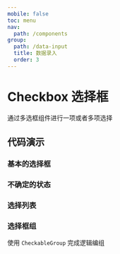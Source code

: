 ```yaml
---
mobile: false
toc: menu
nav:
  path: /components
group:
  path: /data-input
  title: 数据录入
  order: 3
---
```

# Checkbox 选择框

通过多选框组件进行一项或者多项选择

## 代码演示

### 基本的选择框

<code src="./demo/demo1.tsx"></code>

### 不确定的状态

<code src="./demo/demo2.tsx"></code>

### 选择列表

<code src="./demo/demo3.tsx"></code>

### 选择框组

使用 `CheckableGroup` 完成逻辑编组

<code src="./demo/demo4.tsx"></code>


<API src="./Checkbox.tsx"></API>


